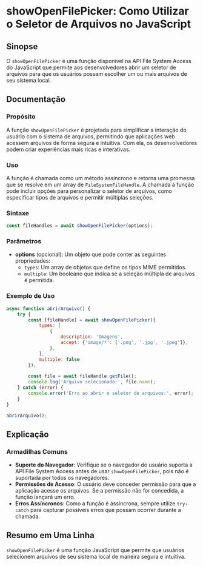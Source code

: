 <!--
Meta Description: # showOpenFilePicker: Como Utilizar o Seletor de Arquivos no JavaScript ## Sinopse O `showOpenFilePicker` é uma função disponível na API File System A...
Meta Keywords: arquivos, que, showopenfilepicker, função, javascript
-->

# showOpenFilePicker: Como Utilizar o Seletor de Arquivos no JavaScript

## Sinopse
O `showOpenFilePicker` é uma função disponível na API File System Access do JavaScript que permite aos desenvolvedores abrir um seletor de arquivos para que os usuários possam escolher um ou mais arquivos de seu sistema local.

## Documentação
### Propósito
A função `showOpenFilePicker` é projetada para simplificar a interação do usuário com o sistema de arquivos, permitindo que aplicações web acessem arquivos de forma segura e intuitiva. Com ela, os desenvolvedores podem criar experiências mais ricas e interativas.

### Uso
A função é chamada como um método assíncrono e retorna uma promessa que se resolve em um array de `FileSystemFileHandle`. A chamada à função pode incluir opções para personalizar o seletor de arquivos, como especificar tipos de arquivos e permitir múltiplas seleções.

### Sintaxe
```javascript
const fileHandles = await showOpenFilePicker(options);
```

### Parâmetros
- **options** (opcional): Um objeto que pode conter as seguintes propriedades:
  - `types`: Um array de objetos que define os tipos MIME permitidos.
  - `multiple`: Um booleano que indica se a seleção múltipla de arquivos é permitida.

### Exemplo de Uso
```javascript
async function abrirArquivo() {
    try {
        const [fileHandle] = await showOpenFilePicker({
            types: [
                {
                    description: 'Imagens',
                    accept: {'image/*': ['.png', '.jpg', '.jpeg']},
                },
            ],
            multiple: false
        });
        
        const file = await fileHandle.getFile();
        console.log('Arquivo selecionado:', file.name);
    } catch (error) {
        console.error('Erro ao abrir o seletor de arquivos:', error);
    }
}

abrirArquivo();
```

## Explicação
### Armadilhas Comuns
- **Suporte do Navegador**: Verifique se o navegador do usuário suporta a API File System Access antes de usar `showOpenFilePicker`, pois não é suportada por todos os navegadores.
- **Permissões de Acesso**: O usuário deve conceder permissão para que a aplicação acesse os arquivos. Se a permissão não for concedida, a função lançará um erro.
- **Erros Assíncronos**: Como a função é assíncrona, sempre utilize `try-catch` para capturar possíveis erros que possam ocorrer durante a chamada.

## Resumo em Uma Linha
`showOpenFilePicker` é uma função JavaScript que permite que usuários selecionem arquivos de seu sistema local de maneira segura e intuitiva.